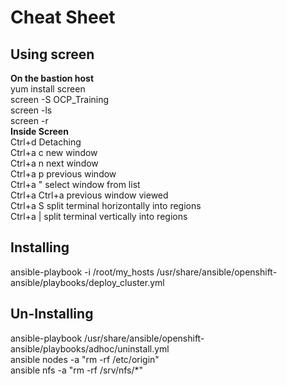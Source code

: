 # Cheat Sheet
## Using screen
 **On the bastion host**  
 yum install screen  
 screen -S OCP_Training  
 screen -ls  
 screen -r *<session name>*  
 **Inside Screen**  
 Ctrl+d         Detaching  
 Ctrl+a c	new window  
 Ctrl+a n	next window   
 Ctrl+a p	previous window	 
 Ctrl+a \"	select window from list  
 Ctrl+a Ctrl+a	previous window viewed  
 Ctrl+a S	split terminal horizontally into regions  
 Ctrl+a |	split terminal vertically into regions   

## Installing
  ansible-playbook -i /root/my_hosts /usr/share/ansible/openshift-ansible/playbooks/deploy_cluster.yml 
## Un-Installing
 
  ansible-playbook /usr/share/ansible/openshift-ansible/playbooks/adhoc/uninstall.yml  
  ansible nodes -a "rm -rf /etc/origin"  
  ansible nfs -a "rm -rf /srv/nfs/*"   

 
